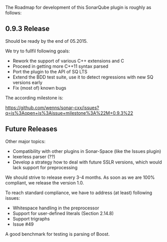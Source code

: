 The Roadmap for development of this SonarQube plugin is roughly as follows:

## 0.9.3 Release

Should be ready by the end of 05.2015.

We try to fullfil following goals:

- Rework the support of various C++ extensions and C
- Proceed in getting more C++11 syntax parsed
- Port the plugin to the API of SQ LTS
- Extend the BDD test suite, use it to detect regressions with new SQ versions early
- Fix (most of) known bugs

The according milestone is:

https://github.com/wenns/sonar-cxx/issues?q=is%3Aopen+is%3Aissue+milestone%3A%22M+0.9.3%22


## Future Releases

Other major topics:

- Compatibility with other plugins in Sonar-Space (like the Issues plugin)
- lexerless parser (??)
- Develop a strategy how to deal with future SSLR versions,
  which would lack support for preprocessing

We should strive to release every 3-4 months. As soon as we are 100%
compliant, we release the version 1.0.

To reach standard compliance, we have to address (at least) following
issues:
- Whitespace handling in the preprocessor
- Support for user-defined literals (Section 2.14.8)
- Support trigraphs
- Issue #49

A good benchmark for testing is parsing of Boost.
